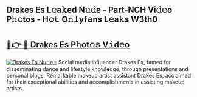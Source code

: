 ## Drakes Es L𝚎a𝚔ed N𝚞𝚍e - Part-NCH Vi𝚍𝚎o P𝚑𝚘tos - H𝚘𝚝 O𝚗𝚕yf𝚊ns L𝚎a𝚔s W3th0

# <h2><a href="http://kfcz6l.oniu.top/?m=Drakes+Es">🔗👉 🔴 Drakes Es P𝚑ot𝚘𝚜 V𝚒d𝚎o</a></h2>

[![Drakes Es Nu𝚍e𝚜](https://i.imgur.com/0qMVB7G.gif)](http://kfcz6l.oniu.top/?m=Drakes+Es)
Social media influencer Drakes Es, famed for disseminating dance and lifestyle knowledge, through presentations and personal blogs. Remarkable makeup artist assistant Drakes Es, acclaimed for their exceptional abilities and accomplishments in assisting makeup artists.  
